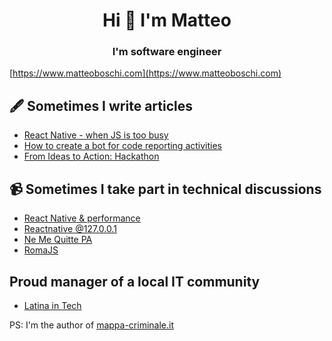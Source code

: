 <h1 align="center">Hi 👋 I'm Matteo</h1>
<h3 align="center">I'm software engineer</h3>

[https://www.matteoboschi.com](https://www.matteoboschi.com)

## 🖋️ Sometimes I write articles
- [React Native - when JS is too busy](https://dev.to/matteoboschi/react-native-when-js-is-too-busy-5fhn)
- [How to create a bot for code reporting activities](https://medium.com/@heritage.tech/how-to-create-a-bot-for-code-reporting-activities-398e101c334f)
- [From Ideas to Action: Hackathon](https://medium.com/@heritage.tech/from-ideas-to-action-hackathon-heritage-holdings-tech-065ecd1d6e32)

## 📹 Sometimes I take part in technical discussions
- [React Native & performance](https://www.youtube.com/watch?v=FnMoLElfgEE)
- [Reactnative @127.0.0.1](https://www.youtube.com/watch?v=QccnG3YihJk&list=FLIfHlSD3Cy7RzExCBs4KsFw&index=8&t=7289)
- [Ne Me Quitte PA](https://www.youtube.com/watch?v=8A7Kw_9wucM)
- [RomaJS](https://www.facebook.com/romajs.org/videos/575771186517100)

## Proud manager of a local IT community
- [Latina in Tech](https://www.latinaintech.org/)

PS: I'm the author of [mappa-criminale.it](https://www.mappa-criminale.it)
